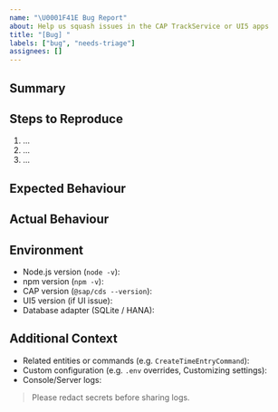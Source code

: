 ```yaml
---
name: "\U0001F41E Bug Report"
about: Help us squash issues in the CAP TrackService or UI5 apps
title: "[Bug] "
labels: ["bug", "needs-triage"]
assignees: []
---
```


## Summary
<!-- Short description of the problem -->

## Steps to Reproduce
1. …
2. …
3. …

## Expected Behaviour
<!-- What should have happened? -->

## Actual Behaviour
<!-- What actually happened? Include screenshots or logs if possible. -->

## Environment
- Node.js version (`node -v`):
- npm version (`npm -v`):
- CAP version (`@sap/cds --version`):
- UI5 version (if UI issue):
- Database adapter (SQLite / HANA):

## Additional Context
- Related entities or commands (e.g. `CreateTimeEntryCommand`):
- Custom configuration (e.g. `.env` overrides, Customizing settings):
- Console/Server logs:

> Please redact secrets before sharing logs.
